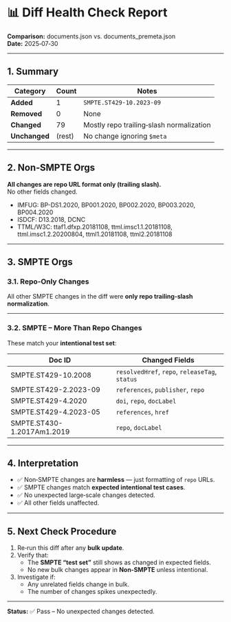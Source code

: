 # 📊 Diff Health Check Report
**Comparison:** documents.json vs. documents_premeta.json  
**Date:** 2025‑07‑30  

---

## 1. Summary
| Category | Count | Notes |
|----------|-------|-------|
| **Added** | 1 | `SMPTE.ST429-10.2023-09` |
| **Removed** | 0 | None |
| **Changed** | 79 | Mostly repo trailing‑slash normalization |
| **Unchanged** | (rest) | No change ignoring `$meta` |

---

## 2. Non‑SMPTE Orgs
**All changes are repo URL format only (trailing slash).**  
No other fields changed.

- IMFUG: BP-DS1.2020, BP001.2020, BP002.2020, BP003.2020, BP004.2020  
- ISDCF: D13.2018, DCNC  
- TTML/W3C: ttaf1.dfxp.20181108, ttml.imsc1.1.20181108, ttml.imsc1.2.20200804, ttml1.20181108, ttml2.20181108  

---

## 3. SMPTE Orgs

### 3.1. Repo‑Only Changes
All other SMPTE changes in the diff were **only repo trailing‑slash normalization**.

---

### 3.2. SMPTE – More Than Repo Changes
These match your **intentional test set**:

| Doc ID | Changed Fields |
|--------|----------------|
| SMPTE.ST429-10.2008 | `resolvedHref`, `repo`, `releaseTag`, `status` |
| SMPTE.ST429-2.2023-09 | `references`, `publisher`, `repo` |
| SMPTE.ST429-4.2020 | `doi`, `repo`, `docLabel` |
| SMPTE.ST429-4.2023-05 | `references`, `href` |
| SMPTE.ST430-1.2017Am1.2019 | `repo`, `docLabel` |

---

## 4. Interpretation
- ✅ Non‑SMPTE changes are **harmless** — just formatting of `repo` URLs.
- ✅ SMPTE changes match **expected intentional test cases**.
- ✅ No unexpected large‑scale changes detected.
- ✅ All other fields unaffected.

---

## 5. Next Check Procedure
1. Re‑run this diff after any **bulk update**.
2. Verify that:
   - The **SMPTE “test set”** still shows as changed in expected fields.
   - No new bulk changes appear in **Non‑SMPTE** unless intentional.
3. Investigate if:
   - Any unrelated fields change in bulk.
   - The number of changes spikes unexpectedly.

---

**Status:** ✅ Pass – No unexpected changes detected.